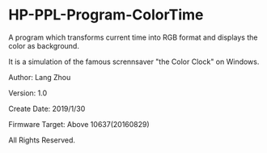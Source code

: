 # HP-PPL-Program-ColorTime
A program which transforms current time into RGB format and displays the color as background.

It is a simulation of the famous scrennsaver "the Color Clock" on Windows.

Author: Lang Zhou

Version: 1.0

Create Date: 2019/1/30

Firmware Target: Above 10637(20160829)

All Rights Reserved.
